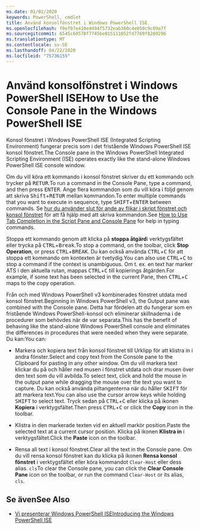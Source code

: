 ```yaml
---
ms.date: 01/02/2020
keywords: PowerShell, cmdlet
title: Använd konsolfönstret i Windows PowerShell ISE
ms.openlocfilehash: f0ef07e410ed494f5732eab360c4e050c9c09a7f
ms.sourcegitcommit: 6545c60578f7745be015111052fd7769f8289296
ms.translationtype: MT
ms.contentlocale: sv-SE
ms.lasthandoff: 04/22/2020
ms.locfileid: "75736155"
---
```

# <a name="how-to-use-the-console-pane-in-the-windows-powershell-ise"></a><span data-ttu-id="ca7d1-103">Använd konsolfönstret i Windows PowerShell ISE</span><span class="sxs-lookup"><span data-stu-id="ca7d1-103">How to Use the Console Pane in the Windows PowerShell ISE</span></span>

<span data-ttu-id="ca7d1-104">Konsol fönstret i Windows PowerShell ISE (Integrated Scripting Environment) fungerar precis som i det fristående Windows PowerShell ISE konsol fönstret.</span><span class="sxs-lookup"><span data-stu-id="ca7d1-104">The Console pane in the Windows PowerShell Integrated Scripting Environment (ISE) operates exactly like the stand-alone Windows PowerShell ISE console window.</span></span>

<span data-ttu-id="ca7d1-105">Om du vill köra ett kommando i konsol fönstret skriver du ett kommando och trycker på <kbd>RETUR</kbd>.</span><span class="sxs-lookup"><span data-stu-id="ca7d1-105">To run a command in the Console Pane, type a command, and then press <kbd>ENTER</kbd>.</span></span> <span data-ttu-id="ca7d1-106">Ange flera kommandon som du vill köra i följd genom att skriva <kbd>Shift</kbd>+<kbd>RETUR</kbd> mellan kommandon.</span><span class="sxs-lookup"><span data-stu-id="ca7d1-106">To enter multiple commands that you want to execute in sequence, type <kbd>SHIFT</kbd>+<kbd>ENTER</kbd> between commands.</span></span> <span data-ttu-id="ca7d1-107">Se [hur du använder slut för ande av flikar i skript fönstret och konsol fönstret](How-to-Use-Tab-Completion-in-the-Script-Pane-and-Console-Pane.md) för att få hjälp med att skriva kommandon.</span><span class="sxs-lookup"><span data-stu-id="ca7d1-107">See [How to Use Tab Completion in the Script Pane and Console Pane](How-to-Use-Tab-Completion-in-the-Script-Pane-and-Console-Pane.md) for help in typing commands.</span></span>

<span data-ttu-id="ca7d1-108">Stoppa ett kommando genom att klicka på **stoppa åtgärd**i verktygsfältet eller trycka på <kbd>CTRL</kbd>+<kbd>Break</kbd>.</span><span class="sxs-lookup"><span data-stu-id="ca7d1-108">To stop a command, on the toolbar, click **Stop Operation**, or press <kbd>CTRL</kbd>+<kbd>BREAK</kbd>.</span></span> <span data-ttu-id="ca7d1-109">Du kan också använda <kbd>CTRL</kbd>+<kbd>C</kbd> för att stoppa ett kommando om kontexten är tvetydig.</span><span class="sxs-lookup"><span data-stu-id="ca7d1-109">You can also use <kbd>CTRL</kbd>+<kbd>C</kbd> to stop a command if the context is unambiguous.</span></span> <span data-ttu-id="ca7d1-110">Om t. ex. en text har marker ATS i den aktuella rutan, mappas <kbd>CTRL</kbd>+<kbd>C</kbd> till kopierings åtgärden.</span><span class="sxs-lookup"><span data-stu-id="ca7d1-110">For example, if some text has been selected in the current Pane, then <kbd>CTRL</kbd>+<kbd>C</kbd> maps to the copy operation.</span></span>

<span data-ttu-id="ca7d1-111">Från och med Windows PowerShell v3 kombinerades fönstret utdata med konsol fönstret.</span><span class="sxs-lookup"><span data-stu-id="ca7d1-111">Beginning in Windows PowerShell v3, the Output pane was combined with the Console pane.</span></span> <span data-ttu-id="ca7d1-112">Detta har fördelen att du fungerar som en fristående Windows PowerShell-konsol och eliminerar skillnaderna i de procedurer som behövdes när de var separata.</span><span class="sxs-lookup"><span data-stu-id="ca7d1-112">This has the benefit of behaving like the stand-alone Windows PowerShell console and eliminates the differences in procedures that were needed when they were separate.</span></span> <span data-ttu-id="ca7d1-113">Du kan:</span><span class="sxs-lookup"><span data-stu-id="ca7d1-113">You can:</span></span>

- <span data-ttu-id="ca7d1-114">Markera och kopiera text från konsol fönstret till Urklipp för att klistra in i andra fönster.</span><span class="sxs-lookup"><span data-stu-id="ca7d1-114">Select and copy text from the Console pane to the Clipboard for pasting in any other window.</span></span> <span data-ttu-id="ca7d1-115">Om du vill markera text klickar du på och håller ned musen i fönstret utdata och drar musen över den text som du vill avbilda.</span><span class="sxs-lookup"><span data-stu-id="ca7d1-115">To select text, click and hold the mouse in the output pane while dragging the mouse over the text you want to capture.</span></span> <span data-ttu-id="ca7d1-116">Du kan också använda piltangenterna när du håller <kbd>SKIFT</kbd> för att markera text.</span><span class="sxs-lookup"><span data-stu-id="ca7d1-116">You can also use the cursor arrow keys while holding <kbd>SHIFT</kbd> to select text.</span></span> <span data-ttu-id="ca7d1-117">Tryck sedan på <kbd>CTRL</kbd>+<kbd>C</kbd> eller klicka på ikonen **Kopiera** i verktygsfältet.</span><span class="sxs-lookup"><span data-stu-id="ca7d1-117">Then press <kbd>CTRL</kbd>+<kbd>C</kbd> or click the **Copy** icon in the toolbar.</span></span>

- <span data-ttu-id="ca7d1-118">Klistra in den markerade texten vid en aktuell markör position.</span><span class="sxs-lookup"><span data-stu-id="ca7d1-118">Paste the selected text at a current cursor position.</span></span> <span data-ttu-id="ca7d1-119">Klicka på ikonen **Klistra in** i verktygsfältet.</span><span class="sxs-lookup"><span data-stu-id="ca7d1-119">Click the **Paste** icon on the toolbar.</span></span>

- <span data-ttu-id="ca7d1-120">Rensa all text i konsol fönstret.</span><span class="sxs-lookup"><span data-stu-id="ca7d1-120">Clear all the text in the Console pane.</span></span> <span data-ttu-id="ca7d1-121">Om du vill rensa konsol fönstret kan du klicka på ikonen **Rensa konsol fönstret** i verktygsfältet eller köra kommandot `Clear-Host` eller dess alias. `cls`</span><span class="sxs-lookup"><span data-stu-id="ca7d1-121">To clear the Console pane, you can click the **Clear Console Pane** icon on the toolbar, or run the command `Clear-Host` or its alias, `cls`.</span></span>

## <a name="see-also"></a><span data-ttu-id="ca7d1-122">Se även</span><span class="sxs-lookup"><span data-stu-id="ca7d1-122">See Also</span></span>

- [<span data-ttu-id="ca7d1-123">Vi presenterar Windows PowerShell ISE</span><span class="sxs-lookup"><span data-stu-id="ca7d1-123">Introducing the Windows PowerShell ISE</span></span>](Introducing-the-Windows-PowerShell-ISE.md)
